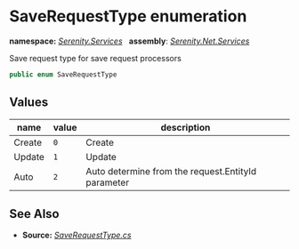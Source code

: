 # SaveRequestType enumeration
**namespace:** *[Serenity.Services](../README.md#serenity.services-namespace)*   **assembly**: *[Serenity.Net.Services](../README.md)*

Save request type for save request processors

```csharp
public enum SaveRequestType
```

## Values

| name | value | description |
| --- | --- | --- |
| Create | `0` | Create |
| Update | `1` | Update |
| Auto | `2` | Auto determine from the request.EntityId parameter |

## See Also

* **Source:** *[SaveRequestType.cs](https://github.com/serenity-is/Serenity/blob/master/src/Serenity.Net.Services/RequestHandlers/Save/SaveRequestType.cs)*